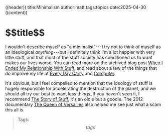 ((header))
title:Minimalism
author:matt
tags:topics
date:2025-04-30
((content))
<h1 id="pagetitle">$$title$$</h1>

I wouldn't describe myself as "a minimalist"---I try not to think of myself as an ideological *anything*---but I definitely think I'm a lot happier with very little stuff, and that most of the stuff society has conditioned us to want makes our lives worse. You can read more on the archived blog post [When I Ended My Relationship With Stuff](no-more-stuff), and read about a few of the things that *do* improve my life at [Every Day Carry](/archive/edc) and [Computer](/topics/computer).

It's obvious, but I feel compelled to mention that the ideology of stuff is hugely responsible for accelerating the destruction of the planet, and we should all try our best to want less things. If you haven't seen it, I recommend [The Story of Stuff](https://youtube.com/watch?v=9GorqroigqM), it's an oldie but a goodie. The 2012 documentary [The Queen of Versailles](https://www.kanopy.com/en/product/queen-versailles-0) also helped me see just what a scam this all is.

>Tags: $$tags$$